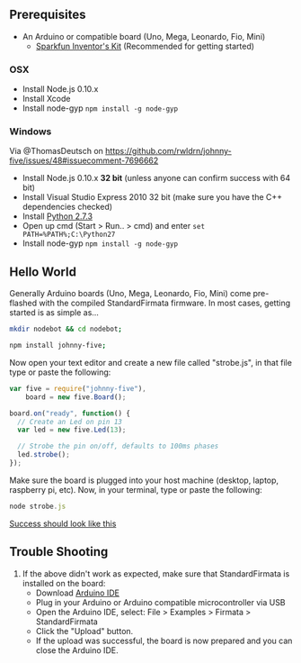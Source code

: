 ## Prerequisites

- An Arduino or compatible board (Uno, Mega, Leonardo, Fio, Mini)
    - [Sparkfun Inventor's Kit](https://www.sparkfun.com/products/11576) (Recommended for getting started)

### OSX

- Install Node.js 0.10.x
- Install Xcode
- Install node-gyp `npm install -g node-gyp`

### Windows 

Via @ThomasDeutsch on https://github.com/rwldrn/johnny-five/issues/48#issuecomment-7696662

- Install Node.js 0.10.x **32 bit** (unless anyone can confirm success with 64 bit)
- Install Visual Studio Express 2010 32 bit (make sure you have the C++ dependencies checked)
- Install [Python 2.7.3](http://www.python.org/getit/releases/2.7.3/)
- Open up cmd (Start > Run.. > cmd) and enter `set PATH=%PATH%;C:\Python27`
- Install node-gyp `npm install -g node-gyp`

## Hello World

Generally Arduino boards (Uno, Mega, Leonardo, Fio, Mini) come pre-flashed with the compiled StandardFirmata firmware. In most cases, getting started is as simple as...

```bash
mkdir nodebot && cd nodebot;

npm install johnny-five;
```

Now open your text editor and create a new file called "strobe.js", in that file type or paste the following:

```js
var five = require("johnny-five"),
    board = new five.Board();

board.on("ready", function() {
  // Create an Led on pin 13
  var led = new five.Led(13);

  // Strobe the pin on/off, defaults to 100ms phases
  led.strobe();
});
```

Make sure the board is plugged into your host machine (desktop, laptop, raspberry pi, etc). Now, in your terminal, type or paste the following:

```js
node strobe.js
```

[Success should look like this](http://jsfiddle.net/rwaldron/dtudh/show/light/)



## Trouble Shooting

1. If the above didn't work as expected, make sure that StandardFirmata is installed on the board:
    - Download [Arduino IDE](http://arduino.cc/en/main/software)
    - Plug in your Arduino or Arduino compatible microcontroller via USB
    - Open the Arduino IDE, select: File > Examples > Firmata > StandardFirmata
    - Click the "Upload" button.
    - If the upload was successful, the board is now prepared and you can close the Arduino IDE.

